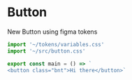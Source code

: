 # Button

New Button using figma tokens

```js script
import '~/tokens/variables.css'
import '~/src/button.css'
```

```js preview-story
export const main = () => `
<button class="bnt">Hi there</button>`
```